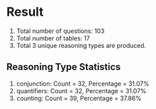 # Result<br/>
1. Total number of questions: 103<br/>
2. Total number of tables: 17<br/>
3. Total 3 unique reasoning types are produced.<br/>
## **Reasoning Type Statistics**<br/>
1. conjunction: Count = 32, Percentage = 31.07%<br/>
2. quantifiers: Count = 32, Percentage = 31.07%<br/>
3. counting: Count = 39, Percentage = 37.86%<br/>
